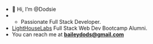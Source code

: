 - 👋 Hi, I’m @Dodsie
- - Passionate Full Stack Developer.
- <a href=https://www.lighthouselabs.ca>LightHouseLabs</a> Full Stack Web Dev Bootcamp Alumni.
- You can reach me at <b>baileydods@gmail.com</b>
<!---
Dodsie/Dodsie is a ✨ special ✨ repository because its `README.md` (this file) appears on your GitHub profile.
You can click the Preview link to take a look at your changes.
--->
